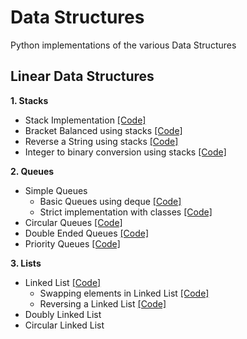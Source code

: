 # Data Structures
Python implementations of the various Data Structures 

## Linear Data Structures 

**1. Stacks**
  * Stack Implementation  [[Code]](https://github.com/Gothamv/DataStructures/blob/master/Stacks/strictlyStacks.py)
  * Bracket Balanced using stacks [[Code]](https://github.com/Gothamv/DataStructures/blob/master/Stacks/balancedBrackets.py)
  * Reverse a String using stacks [[Code]](https://github.com/Gothamv/DataStructures/blob/master/Stacks/reverseAStringUsingStacks.py)
  * Integer to binary conversion using stacks [[Code]](https://github.com/Gothamv/DataStructures/blob/master/Stacks/integerToBinary.py)

**2. Queues**
  * Simple Queues
    * Basic Queues using deque [[Code]](https://github.com/Gothamv/DataStructures/blob/master/Queues/queues.py)
    * Strict implementation with classes [[Code]](https://github.com/Gothamv/DataStructures/blob/master/Queues/strictlyQueues.py)
  * Circular Queues [[Code]](https://github.com/Gothamv/DataStructures/blob/master/Queues/circularQueues.py)
  * Double Ended Queues [[Code]](https://github.com/Gothamv/DataStructures/blob/master/Queues/deque.py)
  * Priority Queues [[Code]](https://github.com/Gothamv/DataStructures/blob/master/Queues/priorityQ.py)
 
**3. Lists**
  * Linked List [[Code]](https://github.com/Gothamv/DataStructures/blob/master/Linked%20Lists/singlyLinkedList.py)
    * Swapping elements in Linked List [[Code]](https://github.com/Gothamv/DataStructures/blob/master/Linked%20Lists/elementSwapping.py)
    * Reversing a Linked List [[Code]](https://github.com/Gothamv/DataStructures/blob/master/Linked%20Lists/reverseLinkedList.py)
  * Doubly Linked List
  * Circular Linked List
